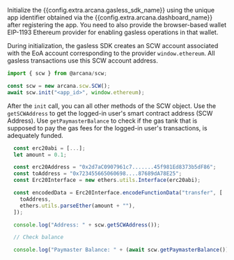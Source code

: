 Initialize the {{config.extra.arcana.gasless_sdk_name}} using the unique app identifier obtained via the {{config.extra.arcana.dashboard_name}} after registering the app. You need to also provide the browser-based wallet EIP-1193 Ethereum provider for enabling gasless operations in that wallet.

During initialization, the gasless SDK creates an SCW account associated with the EoA account corresponding to the provider `window.ethereum`. All gasless transactions use this SCW account address.

```js
import { scw } from @arcana/scw;

const scw = new arcana.scw.SCW();
await scw.init("<app_id>", window.ethereum);
```

After the `init` call, you can all other methods of the SCW object. Use the `getSCWAddress` to get the logged-in user's smart contract address (SCW Address).  Use `getPaymasterBalance` to check if the gas tank that is supposed to pay the gas fees for the logged-in user's transactions, is adequately funded.

```js
  const erc20abi = [...];
  let amount = 0.1;

  const erc20Address = "0x2d7aC0907961c7.......45f981Ed8373b5dF86";
  const toAddress = "0x723455665060698....87689dA78E25";
  const Erc20Interface = new ethers.utils.Interface(erc20abi);

  const encodedData = Erc20Interface.encodeFunctionData("transfer", [
    toAddress,
    ethers.utils.parseEther(amount + ""),
  ]);

  console.log("Address: " + scw.getSCWAddress());

  // Check balance

  console.log("Paymaster Balance: " + (await scw.getPaymasterBalance()) / 1e18);
```
